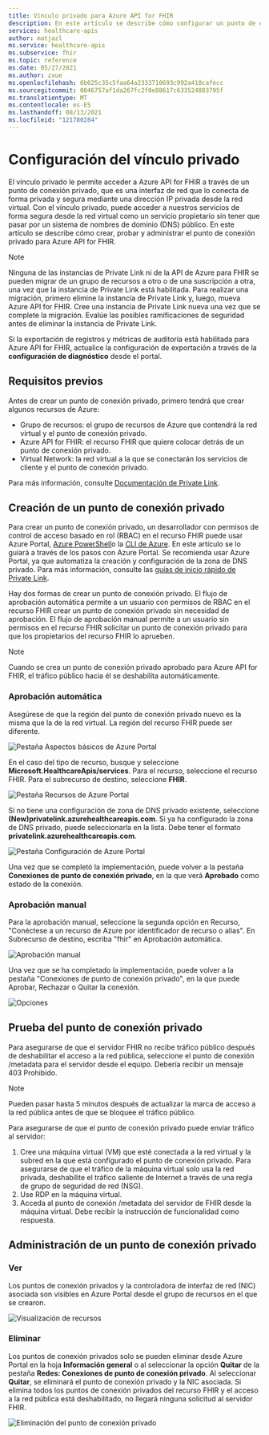 ```yaml
---
title: Vínculo privado para Azure API for FHIR
description: En este artículo se describe cómo configurar un punto de conexión privado para los servicios Azure API for FHIR
services: healthcare-apis
author: matjazl
ms.service: healthcare-apis
ms.subservice: fhir
ms.topic: reference
ms.date: 05/27/2021
ms.author: zxue
ms.openlocfilehash: 6b025c35c5faa64a2333710693c992a410cafecc
ms.sourcegitcommit: 0046757af1da267fc2f0e88617c633524883795f
ms.translationtype: MT
ms.contentlocale: es-ES
ms.lasthandoff: 08/13/2021
ms.locfileid: "121780284"
---
```

# <a name="configure-private-link"></a>Configuración del vínculo privado

El vínculo privado le permite acceder a Azure API for FHIR a través de un punto de conexión privado, que es una interfaz de red que lo conecta de forma privada y segura mediante una dirección IP privada desde la red virtual. Con el vínculo privado, puede acceder a nuestros servicios de forma segura desde la red virtual como un servicio propietario sin tener que pasar por un sistema de nombres de dominio (DNS) público. En este artículo se describe cómo crear, probar y administrar el punto de conexión privado para Azure API for FHIR.

>[!Note]
>Ninguna de las instancias de Private Link ni de la API de Azure para FHIR se pueden migrar de un grupo de recursos a otro o de una suscripción a otra, una vez que la instancia de Private Link está habilitada. Para realizar una migración, primero elimine la instancia de Private Link y, luego, mueva Azure API for FHIR. Cree una instancia de Private Link nueva una vez que se complete la migración. Evalúe las posibles ramificaciones de seguridad antes de eliminar la instancia de Private Link.
>
>Si la exportación de registros y métricas de auditoría está habilitada para Azure API for FHIR, actualice la configuración de exportación a través de la **configuración de diagnóstico** desde el portal.

## <a name="prerequisites"></a>Requisitos previos

Antes de crear un punto de conexión privado, primero tendrá que crear algunos recursos de Azure:

- Grupo de recursos: el grupo de recursos de Azure que contendrá la red virtual y el punto de conexión privado.
- Azure API for FHIR: el recurso FHIR que quiere colocar detrás de un punto de conexión privado.
- Virtual Network: la red virtual a la que se conectarán los servicios de cliente y el punto de conexión privado.

Para más información, consulte [Documentación de Private Link](../../private-link/index.yml).

## <a name="create-private-endpoint"></a>Creación de un punto de conexión privado

Para crear un punto de conexión privado, un desarrollador con permisos de control de acceso basado en rol (RBAC) en el recurso FHIR puede usar Azure Portal, [Azure PowerShell](../../private-link/create-private-endpoint-powershell.md)o la [CLI de Azure](../../private-link/create-private-endpoint-cli.md). En este artículo se lo guiará a través de los pasos con Azure Portal. Se recomienda usar Azure Portal, ya que automatiza la creación y configuración de la zona de DNS privado. Para más información, consulte las [guías de inicio rápido de Private Link](../../private-link/create-private-endpoint-portal.md).

Hay dos formas de crear un punto de conexión privado. El flujo de aprobación automática permite a un usuario con permisos de RBAC en el recurso FHIR crear un punto de conexión privado sin necesidad de aprobación. El flujo de aprobación manual permite a un usuario sin permisos en el recurso FHIR solicitar un punto de conexión privado para que los propietarios del recurso FHIR lo aprueben.

> [!NOTE]
> Cuando se crea un punto de conexión privado aprobado para Azure API for FHIR, el tráfico público hacia él se deshabilita automáticamente. 

### <a name="auto-approval"></a>Aprobación automática

Asegúrese de que la región del punto de conexión privado nuevo es la misma que la de la red virtual. La región del recurso FHIR puede ser diferente.

![Pestaña Aspectos básicos de Azure Portal](media/private-link/private-link-portal2.png)

En el caso del tipo de recurso, busque y seleccione **Microsoft.HealthcareApis/services**. Para el recurso, seleccione el recurso FHIR. Para el subrecurso de destino, seleccione **FHIR**.

![Pestaña Recursos de Azure Portal](media/private-link/private-link-portal1.png)

Si no tiene una configuración de zona de DNS privado existente, seleccione **(New)privatelink.azurehealthcareapis.com**. Si ya ha configurado la zona de DNS privado, puede seleccionarla en la lista. Debe tener el formato **privatelink.azurehealthcareapis.com**.

![Pestaña Configuración de Azure Portal](media/private-link/private-link-portal3.png)

Una vez que se completó la implementación, puede volver a la pestaña **Conexiones de punto de conexión privado**, en la que verá **Aprobado** como estado de la conexión.

### <a name="manual-approval"></a>Aprobación manual

Para la aprobación manual, seleccione la segunda opción en Recurso, "Conéctese a un recurso de Azure por identificador de recurso o alias". En Subrecurso de destino, escriba "fhir" en Aprobación automática.

![Aprobación manual](media/private-link/private-link-manual.png)

Una vez que se ha completado la implementación, puede volver a la pestaña "Conexiones de punto de conexión privado", en la que puede Aprobar, Rechazar o Quitar la conexión.

![Opciones](media/private-link/private-link-options.png)

## <a name="test-private-endpoint"></a>Prueba del punto de conexión privado

Para asegurarse de que el servidor FHIR no recibe tráfico público después de deshabilitar el acceso a la red pública, seleccione el punto de conexión /metadata para el servidor desde el equipo. Debería recibir un mensaje 403 Prohibido. 


> [!NOTE]
> Pueden pasar hasta 5 minutos después de actualizar la marca de acceso a la red pública antes de que se bloquee el tráfico público.

Para asegurarse de que el punto de conexión privado puede enviar tráfico al servidor:

1. Cree una máquina virtual (VM) que esté conectada a la red virtual y la subred en la que está configurado el punto de conexión privado. Para asegurarse de que el tráfico de la máquina virtual solo usa la red privada, deshabilite el tráfico saliente de Internet a través de una regla de grupo de seguridad de red (NSG).
2. Use RDP en la máquina virtual.
3. Acceda al punto de conexión /metadata del servidor de FHIR desde la máquina virtual. Debe recibir la instrucción de funcionalidad como respuesta.

## <a name="manage-private-endpoint"></a>Administración de un punto de conexión privado

### <a name="view"></a>Ver

Los puntos de conexión privados y la controladora de interfaz de red (NIC) asociada son visibles en Azure Portal desde el grupo de recursos en el que se crearon.

![Visualización de recursos](media/private-link/private-link-view.png)

### <a name="delete"></a>Eliminar

Los puntos de conexión privados solo se pueden eliminar desde Azure Portal en la hoja **Información general** o al seleccionar la opción **Quitar** de la pestaña **Redes: Conexiones de punto de conexión privado**. Al seleccionar **Quitar**, se eliminará el punto de conexión privado y la NIC asociada. Si elimina todos los puntos de conexión privados del recurso FHIR y el acceso a la red pública está deshabilitado, no llegará ninguna solicitud al servidor FHIR.

![Eliminación del punto de conexión privado](media/private-link/private-link-delete.png)
